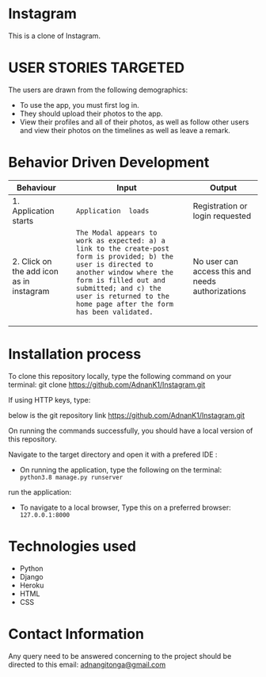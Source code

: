# Instagram
This is a clone of Instagram.

# USER STORIES TARGETED
The users are drawn from the following demographics:

* To use the app, you must first log in.
* They should upload their photos to the app.
* View their profiles and all of their photos, as well as follow other users and view their photos on the timelines as well as leave a remark.

# Behavior Driven Development
<table>
    <thead>
      <tr>
        <th>Behaviour</th>
        <th></th>
        <th>Input</th>
         <th></th>
        <th>Output</th>
      </tr>
    </thead>
    <tbody>
        <tr>
            <td>1. Application starts</td>
            <td></td>
            <td><code>Application  loads </code></td>
            <td><code></code></td>
            <td>Registration or login requested</td>
        </tr>
         <tr>
            <td>2.  Click on the add icon as in instagram</td>
            <td></td>
            <td><code>The Modal appears to work as expected: a) a link to the create-post form is provided; b) the user is directed to another window where the form is filled out and submitted; and c) the user is returned to the home page after the form has been validated.
            </code></td>
            <td><code></code></td>
            <td>No user can access this and needs authorizations </td>
        </tr>
    </tbody>
  </table>

# Installation process
To clone this repository locally, type the following command on your terminal:
git clone https://github.com/AdnanK1/Instagram.git

If using HTTP keys, type:

​below is the git repository link
https://github.com/AdnanK1/Instagram.git

On running the commands successfully, you should have a local version of this repository.

Navigate to the target directory and open it with a prefered IDE :

* On running the application, type the following on the terminal: <code> python3.8 manage.py runserver </code>

run the application:


* To navigate to a local browser, Type this on a preferred browser: <code> 127.0.0.1:8000 </code>

# Technologies used
* Python
* Django
* Heroku
* HTML
* CSS

# Contact Information
Any query need to be answered concerning to the project should be directed to this email: adnangitonga@gmail.com